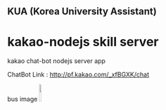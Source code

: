 ## KUA (Korea University Assistant)
# kakao-nodejs skill server
kakao chat-bot nodejs server app

ChatBot Link : http://pf.kakao.com/_xfBGXK/chat

bus image 
<img src="https://user-images.githubusercontent.com/70839563/103677352-8432b780-4fc5-11eb-9fa2-59e2164ab2a6.jpg" width="10%"></img>
